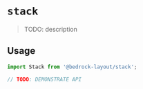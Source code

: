 # `stack`

> TODO: description

## Usage

```javascript
import Stack from '@bedrock-layout/stack';

// TODO: DEMONSTRATE API
```
